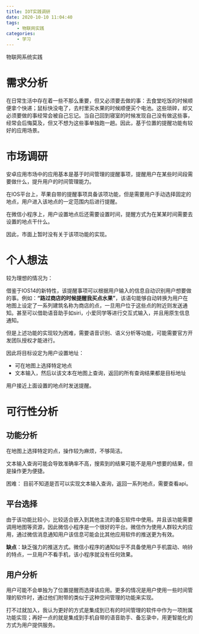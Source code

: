 ```yaml
---
title: IOT实践调研
date: 2020-10-10 11:04:40
tags: 
	- 物联网实践
categories: 
	- 学习
---
```


物联网系统实践

<!--more-->

# 需求分析

在日常生活中存在着一些不那么重要，但又必须要去做的事：去食堂吃饭的时候顺便拿个快递；鼠标快没电了，去村里买水果的时候顺便买个电池。这些琐碎，却又必须要做的事经常会被自己忘记。当自己回到寝室的时候发现自己没有做这些事，经常会后悔莫及，但又不想为这些事单独跑一趟。因此，基于位置的提醒功能有较好的应用场景。



# 市场调研

安卓应用市场中的应用基本是基于时间管理的提醒事项，提醒用户在某些时间段需要做什么，提升用户的时间管理能力。

在IOS平台上，苹果自带的提醒事项具备该项功能，但是需要用户手动选择固定的地点，用户进入该地点的一定范围内后进行提醒。

在微信小程序上，用户设置地点后还需要设置时间，提醒方式为在某某时间需要去设置的地点干什么。



因此，市面上暂时没有关于该项功能的实现。



# 个人想法

较为理想的情况为：

借鉴于IOS14的新特性，该提醒事项可以根据用户输入的信息自动识别用户想要做的事。例如：**“路过商店的时候提醒我买点水果”**，该语句能够自动转换为用户在地图上设定了一系列建筑名称为商店的点，一旦用户位于这些点的附近则发送通知。甚至可以借助语音助手如siri，小爱同学等进行交互式输入，并且用原生信息通知。

但是上述功能的实现较为困难，需要语音识别、语义分析等功能，可能需要官方开发团队授权才能进行。

因此将目标设定为用户设置地址：

- 可在地图上选择特定地点
- 文本输入，然后以该文本在地图上查询，返回的所有查询结果都是目标地址

用户接近上面设置的地点时发送提醒。



# 可行性分析

## 功能分析

在地图上选择特定的点，操作较为麻烦，不够简洁。

文本输入查询可能会导致准确率不高，搜索到的结果可能不是用户想要的结果，但是操作更为便捷。

困难： 目前不知道是否可以实现文本输入查询，返回一系列地点，需要查看api。

## 平台选择

由于该功能比较小，比较适合嵌入到其他主流的备忘软件中使用。并且该功能需要调用地图等资源，因此微信小程序是一个很好的平台。微信作为使用人群较大的应用，通过微信消息通知用户该信息可能会比其他应用软件的推送更为有效。

**缺点**：缺乏强力的推送方式。微信小程序的通知似乎不具备使用户手机震动、响铃的特点，一旦用户不看手机，该小程序就没有任何效果。



## 用户分析

用户可能不会单独为了位置提醒而选择该应用。更多的情况是用户使用一些时间管理的软件时，通过他们附带的类似于这种空间管理的功能来实现。

打不过就加入，我认为更好的方式是集成到已有的时间管理的软件中作为一项附属功能实现；再好一点的就是集成到手机自带的语音助手、备忘录中，用更智能化的方式为用户提供服务。